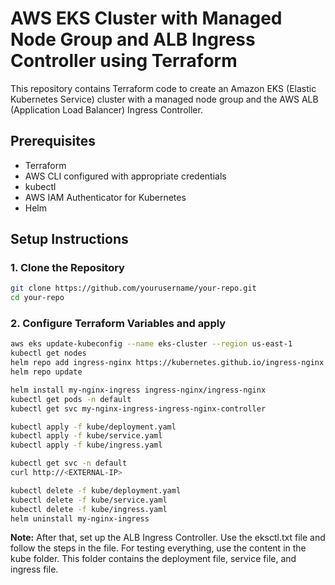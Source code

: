 # AWS EKS Cluster with Managed Node Group and ALB Ingress Controller using Terraform

This repository contains Terraform code to create an Amazon EKS (Elastic Kubernetes Service) cluster with a managed node group and the AWS ALB (Application Load Balancer) Ingress Controller.

## Prerequisites

- Terraform
- AWS CLI configured with appropriate credentials
- kubectl
- AWS IAM Authenticator for Kubernetes
- Helm

## Setup Instructions

### 1. Clone the Repository

```sh
git clone https://github.com/yourusername/your-repo.git
cd your-repo
```
### 2. Configure Terraform Variables and apply


```sh
aws eks update-kubeconfig --name eks-cluster --region us-east-1
kubectl get nodes
helm repo add ingress-nginx https://kubernetes.github.io/ingress-nginx
helm repo update

helm install my-nginx-ingress ingress-nginx/ingress-nginx
kubectl get pods -n default
kubectl get svc my-nginx-ingress-ingress-nginx-controller

kubectl apply -f kube/deployment.yaml 
kubectl apply -f kube/service.yaml 
kubectl apply -f kube/ingress.yaml

kubectl get svc -n default
curl http://<EXTERNAL-IP>

kubectl delete -f kube/deployment.yaml 
kubectl delete -f kube/service.yaml 
kubectl delete -f kube/ingress.yaml
helm uninstall my-nginx-ingress
```

**Note:** After that, set up the ALB Ingress Controller. Use the eksctl.txt file and follow the steps in the file. For testing everything, use the content in the kube folder. This folder contains the deployment file, service file, and ingress file.
